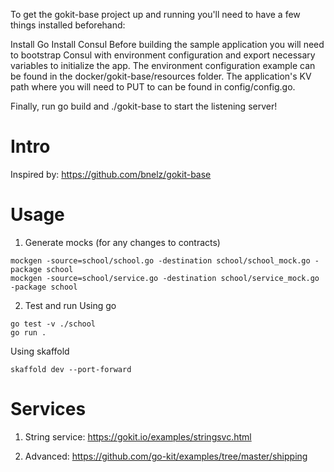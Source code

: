 To get the gokit-base project up and running you'll need to have a few things installed beforehand:

Install Go
Install Consul
Before building the sample application you will need to bootstrap Consul with environment configuration and export necessary variables to initialize the app. The environment configuration example can be found in the docker/gokit-base/resources folder. The application's KV path where you will need to PUT to can be found in config/config.go.

Finally, run go build and ./gokit-base to start the listening server!

# Intro
Inspired by: https://github.com/bnelz/gokit-base

# Usage

1. Generate mocks (for any changes to contracts)
```
mockgen -source=school/school.go -destination school/school_mock.go -package school
mockgen -source=school/service.go -destination school/service_mock.go -package school
```

2. Test and run
Using go
```
go test -v ./school
go run .
```
Using skaffold
```
skaffold dev --port-forward
```

# Services
1. String service: https://gokit.io/examples/stringsvc.html

2. Advanced: https://github.com/go-kit/examples/tree/master/shipping